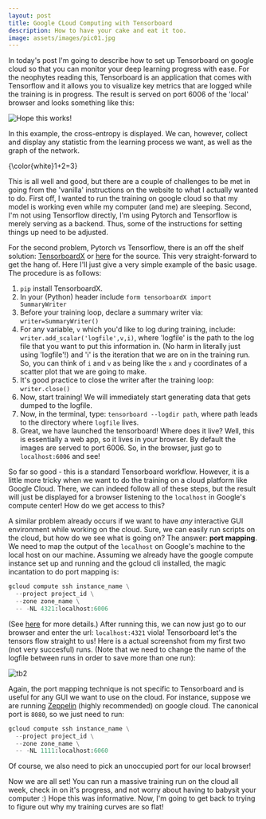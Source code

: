 ```yaml
---
layout: post
title: Google CLoud Computing with Tensorboard
description: How to have your cake and eat it too.
image: assets/images/pic01.jpg
---
```



In today's post I'm going to describe how to set up Tensorboard on google cloud so that you can monitor your deep learning progress with ease.  For the neophytes reading this, Tensorboard is an application that comes with Tensorflow and it allows you to visualize key metrics that are logged while the training is in progress.  The result is served on port 6006 of the 'local' browser and looks something like this:

<img src="https://drive.google.com/uc?id=1gPpKJsJA93PPs-etLmTmhoTo1UyZTSy6" alt="Hope this works!">


In this example, the cross-entropy is displayed.  We can, however, collect and display any statistic from the learning process we want, as well as the graph of the network.  

<div lang="latex"> {\color{white}1+2=3}</div>

This is all well and good, but there are a couple of challenges to be met in going from the 'vanilla' instructions on the website to what I actually wanted to do.  First off, I wanted to run the training on google cloud so that my model is working even while my computer (and me) are sleeping.  Second, I'm not using Tensorflow directly, I'm using Pytorch and Tensorflow is merely serving as a backend.  Thus, some of the instructions for setting things up need to be adjusted.

For the second problem, Pytorch vs Tensorflow, there is an off the shelf solution: <a href="https://pypi.org/project/tensorboardX/">TensorboardX</a> or <a href="https://github.com/lanpa/tensorboardX"> here</a> for the source.  This very straight-forward to get the hang of.  Here I'll just give a very simple example of the basic usage.  The procedure is as follows:

1. `pip` install TensorboardX.
2. In your (Python) header include `form tensorboardX import SummaryWriter`
3. Before your training loop, declare a summary writer via:
    `writer=SummaryWriter()`
4. For any variable, `v` which you'd like to log during training, include:  
`writer.add_scalar('logfile',v,i)`, where 'logfile' is the path to the log file that you want to put this information in.  (No harm in literally just using 'logfile'!) and 'i' is the iteration that we are on in the training run.  So, you can think of `i` and `v` as being like the `x` and `y` coordinates of a scatter plot that we are going to make.
5. It's good practice to close the writer after the training loop: `writer.close()`
6. Now, start training!  We will immediately start generating data that gets dumped to the logfile.
7. Now, in the terminal, type:
`tensorboard --logdir path`, where path leads to the directory where `logfile` lives.
8. Great, we have launched the tensorboard!  Where does it live?  Well, this is essentially a web app, so it lives in your browser.  By default the images are served to port 6006.  So, in the browser, just go to `localhost:6006` and see!

So far so good - this is a standard Tensorboard workflow.  However, it is a little more tricky when we want to do the training on a cloud platform like Google Cloud.  There, we can indeed follow all of these steps, but the result will just be displayed for a browser listening to the `localhost` in Google's compute center!  How do we get access to this?

A similar problem already occurs if we want to have *any* interactive GUI environment while working on the cloud.  Sure, we can easily run scripts on the cloud, but how do we see what is going on?  The answer: **port mapping**.  We need to map the output of the `localhost` on Google's machine to the local host on our machine.  Assuming we already have the google compute instance set up and running and the gcloud cli installed, the magic incantation to do port mapping is:

```python
gcloud compute ssh instance_name \
  --project project_id \
  --zone zone_name \
  -- -NL 4321:localhost:6006
```
(See <a href="https://cloud.google.com/solutions/connecting-securely">here</a> for more details.) After running this, we can now just go to our browser and enter the url: `localhost:4321` viola! Tensorboard let's the tensors flow straight to us!  Here is a actual screenshot from my first two (not very succesful) runs. (Note that we need to change the name of the logfile between runs in order to save more than one run):

<img src="https://drive.google.com/uc?id=1LQ_rl7UTwyVE91XXStlH9Obl-Tsp1GgT" alt="tb2">


Again, the port mapping technique is not specific to Tensorboard and is useful for any GUI we want to use on the cloud.  For instance, suppose we are running <a href="http://zeppelin.apache.org/">Zeppelin</a> (highly recommended) on google cloud.  The canonical port is `8080`, so we just need to run:

```python
gcloud compute ssh instance_name \
  --project project_id \
  --zone zone_name \
  -- -NL 1111:localhost:6060
```

Of course, we also need to pick an unoccupied port for our local browser!

Now we are all set!  You can run a massive training run on the cloud all week, check in on it's progress, and not worry about having to babysit your computer :) Hope this was informative.  Now, I'm going to get back to trying to figure out why my training curves are so flat!
